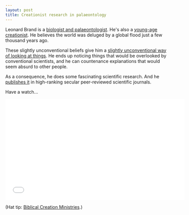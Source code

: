 ```yaml
---
layout: post
title: Creationist research in palaeontology
---
```

Leonard Brand is a [biologist and palaeontologist](http://resweb.llu.edu/lbrand/). He's also a [young-age creationist](http://www.universitypress.andrews.edu/catalog.php?key=198). He believes the world was deluged by a global flood just a few thousand years ago.

These slightly unconventional beliefs give him a [slightly unconventional way of looking at things](/2010/06/16/a-christian-approach-to-science/). He ends up noticing things that would be overlooked by conventional scientists, and he can countenance explanations that would seem absurd to other people.

As a consequence, he does some fascinating scientific research. And he [publishes it](http://resweb.llu.edu/lbrand/articles.html) in high-ranking secular peer-reviewed scientific journals.

Have a watch...

<iframe width="560" height="315" src="//www.youtube.com/embed/dQI67RW9UYA" frameborder="0" allowfullscreen></iframe>

(Hat tip: [Biblical Creation Ministries](https://www.facebook.com/biblicalcreationministries/posts/10152121928480380).)
